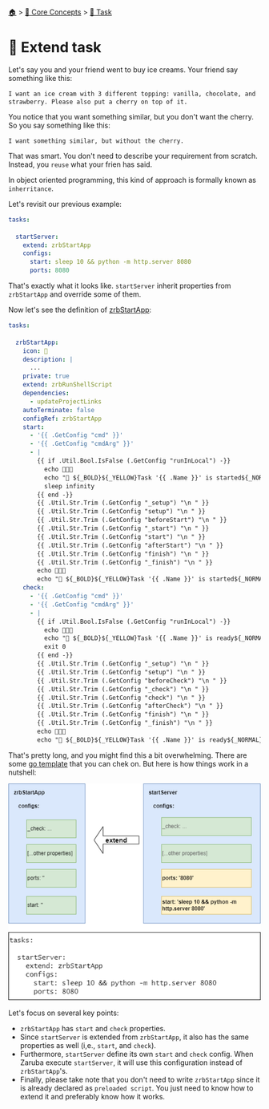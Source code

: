 <!--startTocHeader-->
[🏠](../../README.md) > [🧠 Core Concepts](../README.md) > [🔨 Task](README.md)
# 🧒 Extend task
<!--endTocHeader-->



Let's say you and your friend went to buy ice creams. Your friend say something like this:

```
I want an ice cream with 3 different topping: vanilla, chocolate, and strawberry. Please also put a cherry on top of it.
```

You notice that you want something similar, but you don't want the cherry. So you say something like this:

```
I want something similar, but without the cherry.
```

That was smart. You don't need to describe your requirement from scratch. Instead, you `reuse` what your frien has said.

In object oriented programming, this kind of approach is formally known as `inherritance`.

Let's revisit our previous example:

```yaml
tasks:

  startServer:
    extend: zrbStartApp
    configs:
      start: sleep 10 && python -m http.server 8080
      ports: 8080
```

That's exactly what it looks like. `startServer` inherit properties from `zrbStartApp` and override some of them.


Now let's see the definition of [zrbStartApp](../../core-tasks/zrb-start-app.md):

```yaml
tasks:

  zrbStartApp:
    icon: 📜
    description: |
      ...
    private: true
    extend: zrbRunShellScript
    dependencies:
      - updateProjectLinks
    autoTerminate: false
    configRef: zrbStartApp
    start:
      - '{{ .GetConfig "cmd" }}'
      - '{{ .GetConfig "cmdArg" }}'
      - |
        {{ if .Util.Bool.IsFalse (.GetConfig "runInLocal") -}}
          echo 🎉🎉🎉
          echo "📜 ${_BOLD}${_YELLOW}Task '{{ .Name }}' is started${_NORMAL}"
          sleep infinity
        {{ end -}}
        {{ .Util.Str.Trim (.GetConfig "_setup") "\n " }}
        {{ .Util.Str.Trim (.GetConfig "setup") "\n " }}
        {{ .Util.Str.Trim (.GetConfig "beforeStart") "\n " }}
        {{ .Util.Str.Trim (.GetConfig "_start") "\n " }}
        {{ .Util.Str.Trim (.GetConfig "start") "\n " }}
        {{ .Util.Str.Trim (.GetConfig "afterStart") "\n " }}
        {{ .Util.Str.Trim (.GetConfig "finish") "\n " }}
        {{ .Util.Str.Trim (.GetConfig "_finish") "\n " }}
        echo 🎉🎉🎉
        echo "📜 ${_BOLD}${_YELLOW}Task '{{ .Name }}' is started${_NORMAL}"
    check:
      - '{{ .GetConfig "cmd" }}'
      - '{{ .GetConfig "cmdArg" }}'
      - |
        {{ if .Util.Bool.IsFalse (.GetConfig "runInLocal") -}}
          echo 🎉🎉🎉
          echo "📜 ${_BOLD}${_YELLOW}Task '{{ .Name }}' is ready${_NORMAL}"
          exit 0
        {{ end -}}
        {{ .Util.Str.Trim (.GetConfig "_setup") "\n " }}
        {{ .Util.Str.Trim (.GetConfig "setup") "\n " }}
        {{ .Util.Str.Trim (.GetConfig "beforeCheck") "\n " }}
        {{ .Util.Str.Trim (.GetConfig "_check") "\n " }}
        {{ .Util.Str.Trim (.GetConfig "check") "\n " }}
        {{ .Util.Str.Trim (.GetConfig "afterCheck") "\n " }}
        {{ .Util.Str.Trim (.GetConfig "finish") "\n " }}
        {{ .Util.Str.Trim (.GetConfig "_finish") "\n " }}
        echo 🎉🎉🎉
        echo "📜 ${_BOLD}${_YELLOW}Task '{{ .Name }}' is ready${_NORMAL}"
```

That's pretty long, and you might find this a bit overwhelming. There are some [go template](../use-go-template.md) that you can chek on. But here is how things work in a nutshell:

![](images/extending-task.png)

Let's focus on several key points:

* `zrbStartApp` has `start` and `check` properties.
* Since `startServer` is extended from `zrbStartApp`, it also has the same properties as well (i,e., `start`, and `check`).
* Furthermore, `startServer` define its own `start` and `check` config. When Zaruba execute `startServer`, it will use this configuration instead of `zrbStartApp`'s.
* Finally, please take note that you don't need to write `zrbStartApp` since it is already declared as `preloaded script`. You just need to know how to extend it and preferably know how it works.

<!--startTocSubtopic-->
<!--endTocSubtopic-->